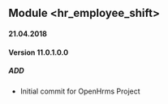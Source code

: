 ## Module <hr_employee_shift>

#### 21.04.2018
#### Version 11.0.1.0.0
##### ADD
- Initial commit for OpenHrms Project
